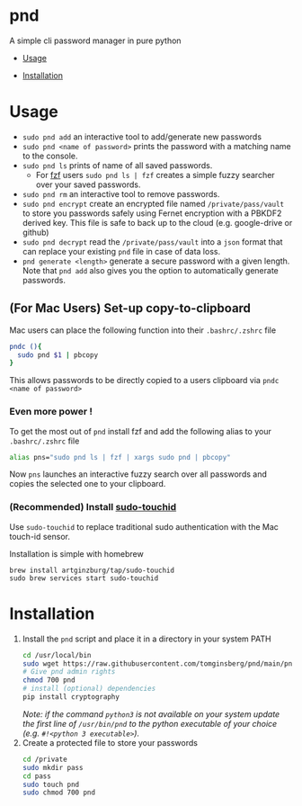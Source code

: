 # pnd

A simple cli password manager in pure python

* [Usage](#Usage)

* [Installation](#Installation)

# Usage

* `sudo pnd add` an interactive tool to add/generate new passwords
* `sudo pnd <name of password>` prints the password with a matching name to the console.
* `sudo pnd ls` prints of name of all saved passwords.
    * For [fzf](https://github.com/junegunn/fzf) users `sudo pnd ls | fzf` creates a simple fuzzy searcher over your
      saved passwords.
* `sudo pnd rm` an interactive tool to remove passwords.
* `sudo pnd encrypt` create an encrypted file named `/private/pass/vault` to store you passwords safely using Fernet
  encryption with a PBKDF2 derived key. This file is safe to back up to the cloud (e.g. google-drive or github)
* `sudo pnd decrypt` read the `/private/pass/vault` into a `json` format that can replace your existing `pnd` file in
  case of data loss.
* `pnd generate <length>` generate a secure password with a given length.
  Note that `pnd add` also gives you the option to automatically generate passwords.

## (For Mac Users) Set-up copy-to-clipboard

Mac users can place the following function into their `.bashrc/.zshrc` file

   ```bash
   pndc (){
     sudo pnd $1 | pbcopy
   }
   ```

This allows passwords to be directly copied to a users clipboard via `pndc <name of password>`

### Even more power !

To get the most out of `pnd` install fzf and add the following alias to your `.bashrc/.zshrc` file

```bash
alias pns="sudo pnd ls | fzf | xargs sudo pnd | pbcopy"
```

Now `pns` launches an interactive fuzzy search over all passwords and copies the selected one to your clipboard.

### (Recommended) Install [sudo-touchid](https://github.com/artginzburg/sudo-touchid)

Use `sudo-touchid` to replace traditional sudo authentication with the Mac touch-id sensor.

Installation is simple with homebrew

   ```shell
   brew install artginzburg/tap/sudo-touchid
   sudo brew services start sudo-touchid
   ```

# Installation

1. Install the `pnd` script and place it in a directory in your system PATH
    ```bash
    cd /usr/local/bin
    sudo wget https://raw.githubusercontent.com/tomginsberg/pnd/main/pnd
    # Give pnd admin rights
    chmod 700 pnd
    # install (optional) dependencies 
    pip install cryptography
    ```
   *Note: if the command `python3` is not available on your system update the first line of `/usr/bin/pnd` to the python
   executable of your choice (e.g. `#!<python 3 executable>`).*
2. Create a protected file to store your passwords
    ```bash
    cd /private
    sudo mkdir pass
    cd pass 
    sudo touch pnd
    sudo chmod 700 pnd
    ```